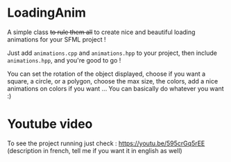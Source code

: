 # LoadingAnim

A simple class ~~to rule them all~~ to create nice and beautiful loading animations for your SFML project !

Just add `animations.cpp` and `animations.hpp` to your project, then include `animations.hpp`, and you're good to go !

You can set the rotation of the object displayed, choose if you want a square, a circle, or a polygon, choose the max size, the colors, add a nice animations on colors if you want ... You can basically do whatever you want :)

# Youtube video

To see the project running just check : https://youtu.be/595crGq5rEE (description in french, tell me if you want it in english as well)